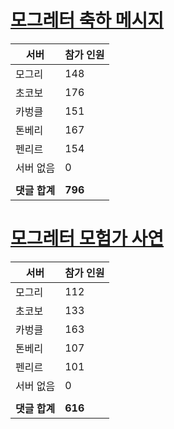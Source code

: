 # [모그레터 축하 메시지](./Event250701_v7_2_10th_moogleletter0.md)

|서버|참가 인원|
|-|-|
|모그리|148|
|초코보|176|
|카벙클|151|
|톤베리|167|
|펜리르|154|
|서버 없음|0|
|||
|**댓글 합계**|**796**|


# [모그레터 모험가 사연](./Event250701_v7_2_10th_moogleletter1.md)

|서버|참가 인원|
|-|-|
|모그리|112|
|초코보|133|
|카벙클|163|
|톤베리|107|
|펜리르|101|
|서버 없음|0|
|||
|**댓글 합계**|**616**|



